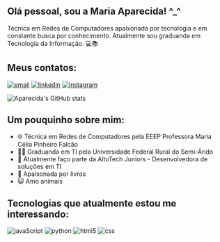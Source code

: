 ## Olá pessoal, sou a Maria Aparecida! ^_^
Técnica em Redes de Computadores apaixonada por tecnologia e em constante busca por conhecimento. Atualmente sou graduanda em Tecnologia da Informação. 💻📚

## Meus contatos:
[![email](https://img.shields.io/badge/Gmail-D14836?style=for-the-badge&logo=gmail&logoColor=white)](https://mail.google.com/m.aparecida.silva04@gmail.com)
[![linkedin](https://img.shields.io/badge/LinkedIn-0077B5?style=for-the-badge&logo=linkedin&logoColor=white)](https://www.linkedin.com/in/maria-aparecida-da-silva-90623220b/)
[![instagram](https://img.shields.io/badge/Instagram-E4405F?style=for-the-badge&logo=instagram&logoColor=white)](https://instagram.com/maria_aparecida040)

![Aparecida's GitHub stats](https://github-readme-stats.vercel.app/api?username=M-Aparecida&show_icons=true&theme=dracula&include_all_commits=true&count_private=true)

## Um pouquinho sobre mim:

- 🌐 Técnica em Redes de Computadores pela EEEP Professora Maria Célia Pinheiro Falcão
- 👩‍💻 Graduanda em TI pela Universidade Federal Rural do Semi-Árido
- 🤝 Atualmente faço parte da AltoTech Juniors - Desenvolvedora de soluções em TI
- 📕 Apaixonada por livros
- 😺 Amo animais

## Tecnologias que atualmente estou me interessando:
![javaScript](https://img.shields.io/badge/JavaScript-323330?style=for-the-badge&logo=javascript&logoColor=F7DF1E)
![python](https://img.shields.io/badge/Python-3776AB?style=for-the-badge&logo=python&logoColor=white)
![html5](https://img.shields.io/badge/HTML5-E34F26?style=for-the-badge&logo=html5&logoColor=white)
![css](https://img.shields.io/badge/CSS3-1572B6?style=for-the-badge&logo=css3&logoColor=white)


